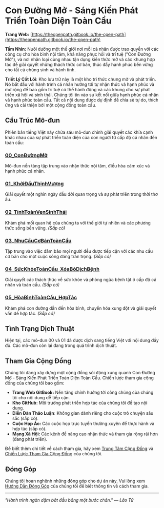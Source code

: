 # Con Đường Mở - Sáng Kiến Phát Triển Toàn Diện Toàn Cầu

**Trang Web:** [https://theopenpath.gitbook.io/the-open-path](https://theopenpath.gitbook.io/the-open-path)

**Tầm Nhìn:** Nuôi dưỡng một thế giới nơi mỗi cá nhân được trao quyền với các công cụ cho hòa bình nội tâm, khả năng phục hồi và trí tuệ ("Con Đường Mở"), và nơi nhân loại cùng nhau tận dụng kiến thức mở và các khung hợp tác để giải quyết những thách thức cơ bản, thúc đẩy hạnh phúc bền vững cho tất cả chúng sinh và hành tinh.

**Triết Lý Cốt Lõi:**
Kho lưu trữ này là một kho tri thức chung mở và phát triển. Nó bắt đầu với hành trình cá nhân hướng tới tự nhận thức và hạnh phúc và mở rộng để bao gồm trí tuệ có thể hành động và các khung cho sự phát triển xã hội và sinh thái. Chúng tôi tin vào sự kết nối giữa hạnh phúc cá nhân và hạnh phúc toàn cầu. Tất cả nội dung được dự định để chia sẻ tự do, thích ứng và cải thiện bởi một cộng đồng toàn cầu.

## Cấu Trúc Mô-đun

Phiên bản tiếng Việt này chứa sáu mô-đun chính giải quyết các khía cạnh khác nhau của sự phát triển toàn diện của con người từ cấp độ cá nhân đến toàn cầu:

### [00_ConĐườngMở](00_ConĐườngMở/README.md)
Mô-đun nền tảng tập trung vào nhận thức nội tâm, điều hòa cảm xúc và hạnh phúc cá nhân.

### [01_KhởiĐầuThịnhVượng](01_KhởiĐầuThịnhVượng/README.md)
Giải quyết một nghìn ngày đầu đời quan trọng và sự phát triển trong thời thơ ấu.

### [02_TínhToànVẹnSinhThái](02_TínhToànVẹnSinhThái/README.md)
Khám phá mối quan hệ của chúng ta với thế giới tự nhiên và các phương thức sống bền vững. *(Sắp có)*

### [03_NhuCầuCơBảnToànCầu](03_NhuCầuCơBảnToànCầu/README.md)
Tập trung vào việc đảm bảo mọi người đều được tiếp cận với các nhu cầu cơ bản cho một cuộc sống đáng trân trọng. *(Sắp có)*

### [04_SứcKhỏeToànCầu_XóaBỏDịchBệnh](04_SứcKhỏeToànCầu_XóaBỏDịchBệnh/README.md)
Giải quyết các thách thức về sức khỏe và phòng ngừa bệnh tật ở cấp độ cá nhân và toàn cầu. *(Sắp có)*

### [05_HòaBìnhToànCầu_HợpTác](05_HòaBìnhToànCầu_HợpTác/README.md)
Khám phá con đường dẫn đến hòa bình, chuyển hóa xung đột và giải quyết vấn đề hợp tác. *(Sắp có)*

## Tình Trạng Dịch Thuật

Hiện tại, các mô-đun 00 và 01 đã được dịch sang tiếng Việt với nội dung đầy đủ. Các mô-đun còn lại đang trong quá trình dịch thuật.

## Tham Gia Cộng Đồng

Chúng tôi đang xây dựng một cộng đồng sôi động xung quanh Con Đường Mở - Sáng Kiến Phát Triển Toàn Diện Toàn Cầu. Chiến lược tham gia cộng đồng của chúng tôi bao gồm:

* **Trang Web GitBook:** Nền tảng chính hướng tới công chúng của chúng tôi cho nội dung dễ tiếp cận.
* **Kho GitHub:** Môi trường phát triển hợp tác của chúng tôi để tạo nội dung.
* **Diễn Đàn Thảo Luận:** Không gian dành riêng cho cuộc trò chuyện sâu sắc (sắp có).
* **Cuộc Họp Ảo:** Các cuộc họp trực tuyến thường xuyên để thực hành và hợp tác (sắp có).
* **Mạng Xã Hội:** Các kênh để nâng cao nhận thức và tham gia rộng rãi hơn (đang phát triển).

Để biết thêm chi tiết về cách tham gia, hãy xem [Trung Tâm Cộng Đồng](../Community_Hub.md) và [Chiến Lược Tham Gia Cộng Đồng](../Community_Engagement_Strategy.md) của chúng tôi.

## Đóng Góp

Chúng tôi hoan nghênh những đóng góp cho dự án này. Vui lòng xem [Hướng Dẫn Đóng Góp](../CONTRIBUTING.md) của chúng tôi để biết thông tin về cách tham gia.

---

*"Hành trình ngàn dặm bắt đầu bằng một bước chân." — Lão Tử*
